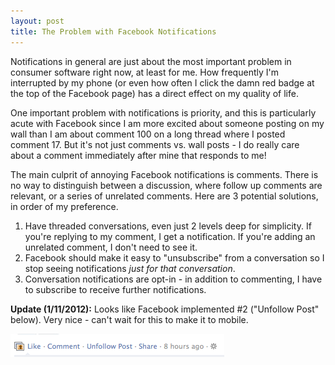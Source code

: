 ```yaml
---
layout: post
title: The Problem with Facebook Notifications
---
```


<div class="post_body">
						<p>Notifications in general are just about the most important problem in consumer software right now, at least for me. How frequently I'm interrupted by my phone (or even how often I click the damn red badge at the top of the Facebook page)&nbsp;has a direct effect on my quality of life.</p>
<p>One important problem with notifications is priority, and this is particularly acute with Facebook since I am more excited about someone posting on my wall than I am about comment 100 on a long thread where I posted comment 17. But it's not just comments vs. wall posts - I do really care about a comment immediately after mine that responds to me!</p>
<p>The main culprit of annoying Facebook notifications is comments. There is no way to distinguish between a discussion, where follow up comments are relevant, or a series of unrelated comments. Here are 3 potential solutions, in order of my preference.</p>
<ol class='long'>
  <li>Have threaded conversations, even just 2 levels deep for simplicity. If you're replying to my comment, I get a notification. If you're adding an unrelated comment, I don't need to see it.</li>
  <li> Facebook should make it easy to "unsubscribe" from a conversation so I stop seeing notifications <em>just for that conversation</em>.&nbsp;</li>
  <li>Conversation notifications are opt-in - in addition to commenting, I have to subscribe to receive further notifications.</li>
</ol>
<p><strong>Update (1/11/2012):</strong> Looks like Facebook implemented #2 ("Unfollow Post" below). Very nice - can't wait for this to make it to mobile.</p>
<p><img src='/images/facebook-unfollow-post.png' alt='"Unfollow Post" link on Facebook' 
      width='342' height='37' /></p>
</div>
